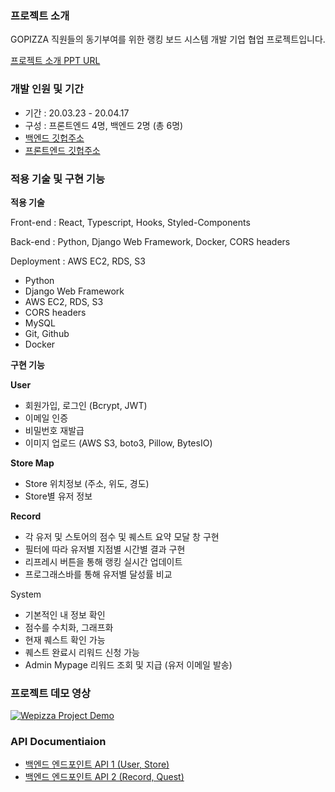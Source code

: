 ### 프로젝트 소개

GOPIZZA 직원들의 동기부여를 위한 랭킹 보드 시스템 개발 기업 협업 프로젝트입니다. 

[프로젝트 소개 PPT URL](https://docs.google.com/presentation/d/e/2PACX-1vR2SUN0QFHDZaLjHfjfot8na5aEdYGLGFxElQwxYAnwExe4bNSMMzSyPRnIzwhtYC-tZO_6pB8TC1Z1/pub?start=false&loop=false&delayms=3000&slide=id.p](https://docs.google.com/presentation/d/e/2PACX-1vR2SUN0QFHDZaLjHfjfot8na5aEdYGLGFxElQwxYAnwExe4bNSMMzSyPRnIzwhtYC-tZO_6pB8TC1Z1/pub?start=false&loop=false&delayms=3000&slide=id.p))

### 개발 인원 및 기간

- 기간 : 20.03.23 - 20.04.17
- 구성 : 프론트엔드 4명, 백엔드 2명 (총 6명)
- [백엔드 깃헙주소](https://github.com/hong-dev/wepizza-backend)
- [프론트엔드 깃헙주소](https://github.com/akiakma/gopizza)

### 적용 기술 및 구현 기능

**적용 기술** 

Front-end : React, Typescript, Hooks, Styled-Components

Back-end : Python, Django Web Framework, Docker, CORS headers

Deployment : AWS EC2, RDS, S3

- Python
- Django Web Framework
- AWS EC2, RDS, S3
- CORS headers
- MySQL
- Git, Github
- Docker

**구현 기능**

**User**

- 회원가입, 로그인 (Bcrypt, JWT)
- 이메일 인증
- 비밀번호 재발급
- 이미지 업로드 (AWS S3, boto3, Pillow, BytesIO)

**Store Map**

- Store 위치정보 (주소, 위도, 경도)
- Store별 유저 정보

**Record**

- 각 유저 및 스토어의 점수 및 퀘스트 요약 모달 창 구현
- 필터에 따라 유저별 지점별 시간별 결과 구현
- 리프레시 버튼을 통해 랭킹 실시간 업데이트
- 프로그래스바를 통해 유저별 달성률 비교

System

- 기본적인 내 정보 확인
- 점수를 수치화, 그래프화
- 현재 퀘스트 확인 가능
- 퀘스트 완료시 리워드 신청 가능
- Admin Mypage 리워드 조회 및 지급 (유저 이메일 발송)


### 프로젝트 데모 영상
[![Wepizza Project Demo](https://user-images.githubusercontent.com/53142539/79748620-b3769b00-8348-11ea-9266-4b56ddaa95e0.png
)](https://youtu.be/RD1Ucct_ahg)


### API Documentiaion

- [백엔드 엔드포인트 API 1 (User, Store)](https://documenter.getpostman.com/view/10398655/SzezbB9y?version=latest)
- [백엔드 엔드포인트 API 2 (Record, Quest)](https://documenter.getpostman.com/view/10398655/Szf6Wnsu?version=latest)

